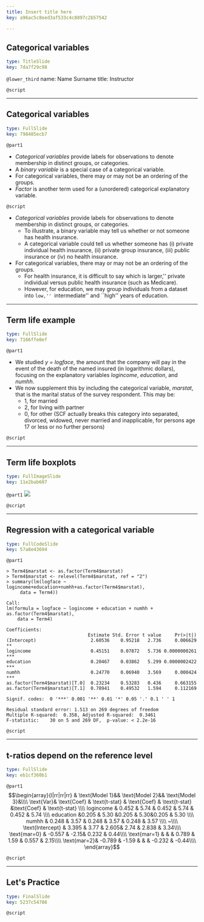 ```yaml
---
title: Insert title here
key: a96ac5c8eed3af533c4c8897c2b57542

---
```

## Categorical variables

```yaml
type: TitleSlide
key: 7da7f29c98
```





`@lower_third`
name: Name Surname
title: Instructor

`@script`




---
## Categorical variables

```yaml
type: FullSlide
key: 798485ecb7
```

`@part1`
- *Categorical variables* provide labels for observations to denote membership in distinct groups, or categories.
- A *binary variable* is a special case of a categorical variable.
- For categorical variables, there may or may not be an ordering of the groups.
- *Factor* is another term used for a (unordered) categorical explanatory variable.





`@script`
- *Categorical variables* provide labels for observations to denote membership in distinct groups, or categories.
    - To illustrate, a binary variable may tell us whether or not someone has health insurance.
    - A categorical variable could tell us whether someone has (i) private individual health insurance, (ii) private group insurance, (iii) public insurance or (iv) no health insurance.
- For categorical variables, there may or may not be an ordering of the groups.
    - For health insurance, it is difficult to say which is larger,'' private individual versus public health insurance (such as Medicare).
    - However, for education, we may group individuals from a dataset into ``low,'' ``intermediate'' and ``high'' years of education.



---
## Term life example

```yaml
type: FullSlide
key: 7166ffe0ef
```

`@part1`
- We studied *y = logface*, the amount that the company will pay in the event
of the death of the named insured (in logarithmic dollars), focusing on the explanatory variables *logincome*, *education*, and *numhh*.
- We now supplement this by including the categorical variable, *marstat*, that is the marital status of the survey respondent. This may be:
    - 1, for married
    - 2, for living with partner
    - 0, for other (SCF actually breaks this category into separated, divorced, widowed, never married and inapplicable, for persons age 17 or less or no further persons)





`@script`




---
## Term life boxplots

```yaml
type: FullImageSlide
key: 11e2bab607
```

`@part1`
![](image-url)





`@script`




---
## Regression with a categorical variable

```yaml
type: FullCodeSlide
key: 57a8e43694
```

`@part1`
```
> Term4$marstat <- as.factor(Term4$marstat)
> Term4$marstat <- relevel(Term4$marstat, ref = "2")
> summary(lm(logface ~ logincome+education+numhh+as.factor(Term4$marstat), 
     data = Term4))

Call:
lm(formula = logface ~ logincome + education + numhh + as.factor(Term4$marstat), 
    data = Term4)

Coefficients:
                              Estimate Std. Error t value     Pr(>|t|)    
(Intercept)                    2.60536    0.95218   2.736     0.006629 ** 
logincome                      0.45151    0.07872   5.736 0.0000000261 ***
education                      0.20467    0.03862   5.299 0.0000002422 ***
numhh                          0.24770    0.06940   3.569     0.000424 ***
as.factor(Term4$marstat)[T.0]  0.23234    0.53283   0.436     0.663155    
as.factor(Term4$marstat)[T.1]  0.78941    0.49532   1.594     0.112169    

Signif. codes:  0 '***' 0.001 '**' 0.01 '*' 0.05 '.' 0.1 ' ' 1

Residual standard error: 1.513 on 269 degrees of freedom
Multiple R-squared:  0.358,	Adjusted R-squared:  0.3461 
F-statistic:    30 on 5 and 269 DF,  p-value: < 2.2e-16
```





`@script`




---
## t-ratios depend on the reference level

```yaml
type: FullSlide
key: eb1cf360b1
```

`@part1`
$$\begin{array}{l|rr|rr|rr}
 & \text{Model 1}&& \text{Model 2}&& \text{Model 3}&\\\\
 \text{Var}& \text{Coef} & \text{t-stat} & \text{Coef} & \text{t-stat} &\text{Coef} & \text{t-stat} \\\\
logincome & 0.452 & 5.74 & 0.452 & 5.74 & 0.452 & 5.74 \\\\
education &0.205 & 5.30 &0.205 & 5.30&0.205 & 5.30 \\\\
numhh     & 0.248 & 3.57 & 0.248 & 3.57 & 0.248 & 3.57 \\\\ ~\\\\
\text{Intercept} & 3.395 & 3.77  & 2.605&  2.74 & 2.838 & 3.34\\\\
\text{mar=0}    & -0.557 & -2.15&  0.232 &  0.44\\\\
\text{mar=1} & & & 0.789 & 1.59 & 0.557 & 2.15\\\\
\text{mar=2}& -0.789 & -1.59 & & & -0.232 & -0.44\\\\
\end{array}$$





`@script`




---
## Let's Practice

```yaml
type: FinalSlide
key: 5237c54786
```






`@script`



